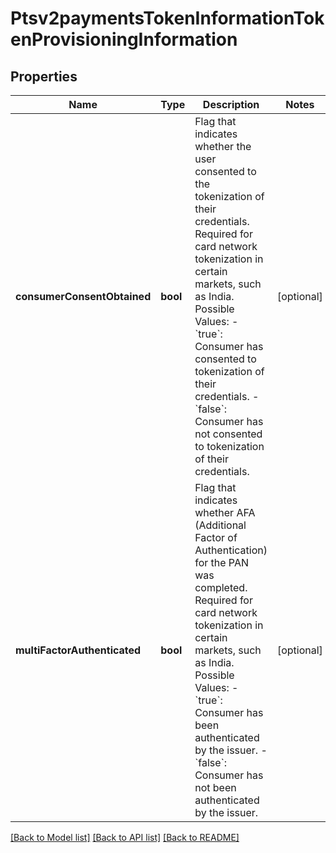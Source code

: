 # Ptsv2paymentsTokenInformationTokenProvisioningInformation

## Properties
Name | Type | Description | Notes
------------ | ------------- | ------------- | -------------
**consumerConsentObtained** | **bool** | Flag that indicates whether the user consented to the tokenization of their credentials. Required for card network tokenization in certain markets, such as India. Possible Values: - &#x60;true&#x60;: Consumer has consented to tokenization of their credentials. - &#x60;false&#x60;: Consumer has not consented to tokenization of their credentials. | [optional] 
**multiFactorAuthenticated** | **bool** | Flag that indicates whether AFA (Additional Factor of Authentication) for the PAN was completed. Required for card network tokenization in certain markets, such as India. Possible Values: - &#x60;true&#x60;: Consumer has been authenticated by the issuer. - &#x60;false&#x60;: Consumer has not been authenticated by the issuer. | [optional] 

[[Back to Model list]](../README.md#documentation-for-models) [[Back to API list]](../README.md#documentation-for-api-endpoints) [[Back to README]](../README.md)


